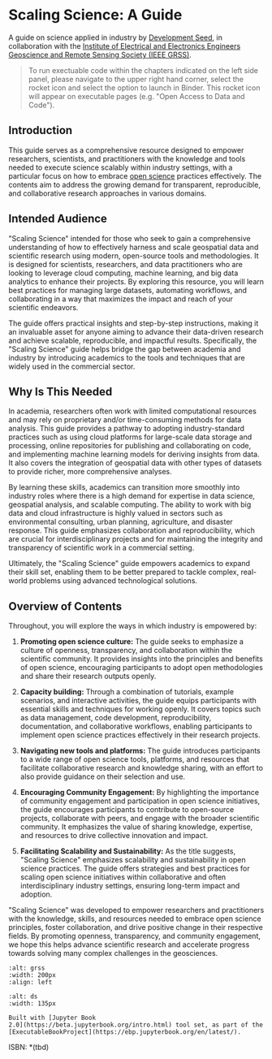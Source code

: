 <!-- #region -->
# Scaling Science: A Guide

A guide on science applied in industry by [Development Seed](https://developmentseed.org/), in collaboration with the [Institute of Electrical and Electronics Engineers Geoscience and Remote Sensing Society (IEEE GRSS)](https://www.grss-ieee.org/).

> To run exectuable code within the chapters indicated on the left side panel, please navigate to the upper right hand corner, select the rocket icon and select the option to launch in Binder. This rocket icon will appear on executable pages (e.g. "Open Access to Data and Code").

## Introduction

This guide serves as a comprehensive resource designed to empower researchers, scientists, and practitioners with the knowledge and tools needed to execute science scalably within industry settings, with a particular focus on how to embrace [open science](https://www.cos.io/open-science) practices effectively. The contents aim to address the growing demand for transparent, reproducible, and collaborative research approaches in various domains.

## Intended Audience

"Scaling Science" intended for those who seek to gain a comprehensive understanding of how to effectively harness and scale geospatial data and scientific research using modern, open-source tools and methodologies. It is designed for scientists, researchers, and data practitioners who are looking to leverage cloud computing, machine learning, and big data analytics to enhance their projects. By exploring this resource, you will learn best practices for managing large datasets, automating workflows, and collaborating in a way that maximizes the impact and reach of your scientific endeavors.

The guide offers practical insights and step-by-step instructions, making it an invaluable asset for anyone aiming to advance their data-driven research and achieve scalable, reproducible, and impactful results. Specifically, the "Scaling Science" guide helps bridge the gap between academia and industry by introducing academics to the tools and techniques that are widely used in the commercial sector. 

## Why Is This Needed

In academia, researchers often work with limited computational resources and may rely on proprietary and/or time-consuming methods for data analysis. This guide provides a pathway to adopting industry-standard practices such as using cloud platforms for large-scale data storage and processing, online repositories for publishing and collaborating on code, and implementing machine learning models for deriving insights from data. It also covers the integration of geospatial data with other types of datasets to provide richer, more comprehensive analyses. 

By learning these skills, academics can transition more smoothly into industry roles where there is a high demand for expertise in data science, geospatial analysis, and scalable computing. The ability to work with big data and cloud infrastructure is highly valued in sectors such as environmental consulting, urban planning, agriculture, and disaster response. This guide emphasizes collaboration and reproducibility, which are crucial for interdisciplinary projects and for maintaining the integrity and transparency of scientific work in a commercial setting.

Ultimately, the "Scaling Science" guide empowers academics to expand their skill set, enabling them to be better prepared to tackle complex, real-world problems using advanced technological solutions.

## Overview of Contents
Throughout, you will explore the ways in which industry is empowered by:

1. **Promoting open science culture:** The guide seeks to emphasize a culture of openness, transparency, and collaboration within the scientific community. It provides insights into the principles and benefits of open science, encouraging participants to adopt open methodologies and share their research outputs openly.

2. **Capacity building:** Through a combination of tutorials, example scenarios, and interactive activities, the guide equips participants with essential skills and techniques for working openly. It covers topics such as data management, code development, reproducibility, documentation, and collaborative workflows, enabling participants to implement open science practices effectively in their research projects.

3. **Navigating new tools and platforms:** The guide introduces participants to a wide range of open science tools, platforms, and resources that facilitate collaborative research and knowledge sharing, with an effort to also provide guidance on their selection and use.

4. **Encouraging Community Engagement:** By highlighting the importance of community engagement and participation in open science initiatives, the guide encourages participants to contribute to open-source projects, collaborate with peers, and engage with the broader scientific community. It emphasizes the value of sharing knowledge, expertise, and resources to drive collective innovation and impact.

5. **Facilitating Scalability and Sustainability:** As the title suggests, "Scaling Science" emphasizes scalability and sustainability in open science practices. The guide offers strategies and best practices for scaling open science initiatives within collaborative and often interdisciplinary industry settings, ensuring long-term impact and adoption.

"Scaling Science" was developed to empower researchers and practitioners with the knowledge, skills, and resources needed to embrace open science principles, foster collaboration, and drive positive change in their respective fields. By promoting openness, transparency, and community engagement, we hope this helps advance scientific research and accelerate progress towards solving many complex challenges in the geosciences.

```{image} ../grss.png
:alt: grss
:width: 200px
:align: left
```

```{image} ../ds.png
:alt: ds
:width: 135px
```

<!-- #endregion -->

```{admonition} $~$
Built with [Jupyter Book
2.0](https://beta.jupyterbook.org/intro.html) tool set, as part of the
[ExecutableBookProject](https://ebp.jupyterbook.org/en/latest/).
```

ISBN: *(tbd)
